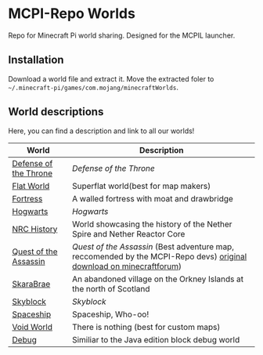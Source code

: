 # MCPI-Repo Worlds
Repo for Minecraft Pi world sharing. Designed for the MCPIL launcher.

## Installation
Download a world file and extract it. Move the extracted foler to `~/.minecraft-pi/games/com.mojang/minecraftWorlds`.

## World descriptions
Here, you can find a description and link to all our worlds!

| World                                              | Description                                                              |
| ---------------------------------------------------| ------------------------------------------------------------------------ |
| [Defense of the Throne](DefenseOfTheThrone.zip)  | *Defense of the Throne*                                                  |
| [Flat World](FlatWorld/)                           | Superflat world(best for map makers)                                                   |
| [Fortress](Fortress/)                              | A walled fortress with moat and drawbridge                               |
| [Hogwarts](Hogwarts.zip)                         | *Hogwarts*                                                               |
| [NRC History](NRC_History/)                        | World showcasing the history of the Nether Spire and Nether Reactor Core |
| [Quest of the Assassin](QuestOfTheAssassin.zip)  | *Quest of the Assassin* (Best adventure map, reccomended by the MCPI-Repo devs) [original download on minecraftforum](https://www.minecraftforum.net/forums/minecraft-pocket-edition/mcpe-maps/1983658-quest-of-the-assassin-a-big-adventure-map))                                              |
| [SkaraBrae](SkaraBrae/)                            | An abandoned village on the Orkney Islands at the north of Scotland       |
| [Skyblock](Skyblock.zip)                         | *Skyblock*                                                               |
| [Spaceship](Spaceship.zip)                       | Spaceship, Who-oo!                                                        |
| [Void World](VoidWorld/)                           | There is nothing (best for custom maps)                                                       |
| [Debug](Debug.zip)                           | Similiar to the Java edition block debug world                                                       |
